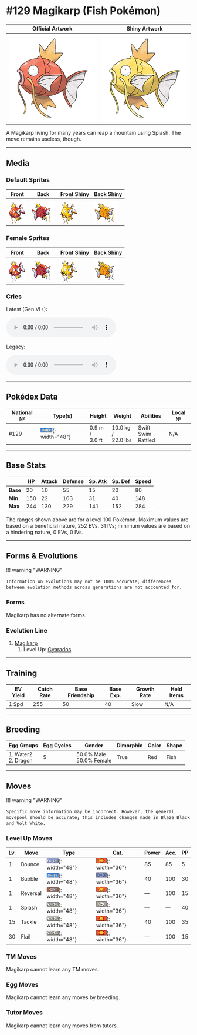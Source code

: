 # #129 Magikarp (Fish Pokémon)

| Official Artwork | Shiny Artwork |
| --- | --- |
| ![Official Artwork](../assets/sprites/magikarp/official_artwork.png "Magikarp") | ![Shiny Artwork](../assets/sprites/magikarp/official_artwork_shiny.png "Magikarp") |

A Magikarp living for many years can leap a mountain using Splash. The move remains useless, though.

---

## Media

### Default Sprites

| Front | Back | Front Shiny | Back Shiny |
| --- | --- | --- | --- |
| ![Front](../assets/sprites/magikarp/front.gif "Magikarp") | ![Back](../assets/sprites/magikarp/back.gif "Magikarp") | ![Front Shiny](../assets/sprites/magikarp/front_shiny.gif "Magikarp") | ![Back Shiny](../assets/sprites/magikarp/back_shiny.gif "Magikarp") |

### Female Sprites

| Front | Back | Front Shiny | Back Shiny |
| --- | --- | --- | --- |
| ![Front](../assets/sprites/magikarp/front_female.gif "Magikarp") | ![Back](../assets/sprites/magikarp/back_female.gif "Magikarp") | ![Front Shiny](../assets/sprites/magikarp/front_shiny_female.gif "Magikarp") | ![Back Shiny](../assets/sprites/magikarp/back_shiny_female.gif "Magikarp") |

### Cries

Latest (Gen VI+):

<audio controls>
<source src='../../assets/cries/magikarp/latest.ogg' type='audio/ogg'>
  Your browser does not support the audio element.
</audio>

Legacy:

<audio controls>
<source src='../../assets/cries/magikarp/legacy.ogg' type='audio/ogg'>
  Your browser does not support the audio element.
</audio>

---

## Pokédex Data

| National № | Type(s) | Height | Weight | Abilities | Local № |
|------------|---------|--------|--------|-----------|---------|
| #129 | ![water](../assets/types/water.png "Water"){: width="48"} | 0.9 m /<br>3.0 ft | 10.0 kg /<br>22.0 lbs | <span class="tooltip" title="Boosts the Pokémon’s Speed in rain.">Swift Swim</span><br><span class="tooltip" title="Some move types scare it and boost its Speed.">Rattled</span> | N/A |

---

## Base Stats
|   | HP | Attack | Defense | Sp. Atk | Sp. Def | Speed |
|---|----|--------|---------|---------|---------|-------|
| **Base** | 20 | 10 | 55 | 15 | 20 | 80 |
| **Min** | 150 | 22 | 103 | 31 | 40 | 148 |
| **Max** | 244 | 130 | 229 | 141 | 152 | 284 |

The ranges shown above are for a level 100 Pokémon. Maximum values are based on a beneficial nature, 252 EVs, 31 IVs; minimum values are based on a hindering nature, 0 EVs, 0 IVs.

---

## Forms & Evolutions

!!! warning "WARNING"

    Information on evolutions may not be 100% accurate; differences between evolution methods across generations are not accounted for.

### Forms

Magikarp has no alternate forms.

### Evolution Line

1. [Magikarp](magikarp.md/)
    1. Level Up: [Gyarados](gyarados.md/)




---

## Training

| EV Yield | Catch Rate | Base Friendship | Base Exp. | Growth Rate | Held Items |
|----------|------------|-----------------|-----------|-------------|------------|
| 1 Spd | 255 | 50 | 40 | Slow | N/A |

---

## Breeding

| Egg Groups | Egg Cycles | Gender | Dimorphic | Color | Shape |
|------------|------------|--------|-----------|-------|-------|
| 1. Water2<br>2. Dragon | 5 | 50.0% Male<br>50.0% Female | True | Red | Fish |

---

## Moves

!!! warning "WARNING"

    Specific move information may be incorrect. However, the general movepool should be accurate; this includes changes made in Blaze Black and Volt White.

### Level Up Moves

| Lv. | Move | Type | Cat. | Power | Acc. | PP |
| --- | --- | --- | --- | --- | --- | --- |
| 1 | <span class="tooltip" title="The user bounces up high, then drops on the foe on the second turn. It may also paralyze the foe.">Bounce</span> | ![flying](../assets/types/flying.png "Flying"){: width="48"} | ![physical](../assets/move_category/physical.png "Physical"){: width="36"} | 85 | 85 | 5 |
| 1 | <span class="tooltip" title="A spray of countless bubbles is jetted at the foe. It may also lower the target’s Speed stat.">Bubble</span> | ![water](../assets/types/water.png "Water"){: width="48"} | ![special](../assets/move_category/special.png "Special"){: width="36"} | 40 | 100 | 30 |
| 1 | <span class="tooltip" title="An all-out attack that becomes more powerful the less HP the user has. ">Reversal</span> | ![fighting](../assets/types/fighting.png "Fighting"){: width="48"} | ![physical](../assets/move_category/physical.png "Physical"){: width="36"} | — | 100 | 15 |
| 1 | <span class="tooltip" title="The user just flops and splashes around to no effect at all...  ">Splash</span> | ![normal](../assets/types/normal.png "Normal"){: width="48"} | ![status](../assets/move_category/status.png "Status"){: width="36"} | — | — | 40 |
| 15 | <span class="tooltip" title="A physical attack in which the user charges and slams into the foe with its whole body.">Tackle</span> | ![normal](../assets/types/normal.png "Normal"){: width="48"} | ![physical](../assets/move_category/physical.png "Physical"){: width="36"} | 40 | 100 | 35 |
| 30 | <span class="tooltip" title="The user flails about aimlessly to attack. It becomes more powerful the less HP the user has.">Flail</span> | ![normal](../assets/types/normal.png "Normal"){: width="48"} | ![physical](../assets/move_category/physical.png "Physical"){: width="36"} | — | 100 | 15 |

### TM Moves

Magikarp cannot learn any TM moves.
### Egg Moves

Magikarp cannot learn any moves by breeding.
### Tutor Moves

Magikarp cannot learn any moves from tutors.
